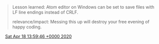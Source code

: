 > Lesson learned: Atom editor on Windows can be set to save files with LF line endings instead of CRLF\.   
>   
> relevance/impact: Messing this up will destroy your free evening of happy coding\.

<img src="../../media/tweet.ico" width="12" /> [Sat Apr 18 13:59:46 +0000 2020](https://twitter.com/DromerDenker/status/1251510738256003072)